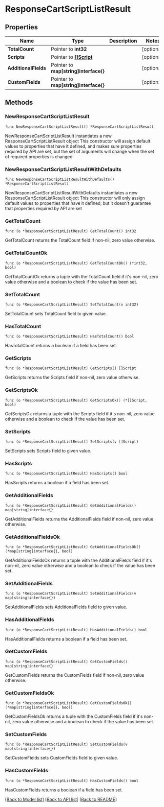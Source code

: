 # ResponseCartScriptListResult

## Properties

Name | Type | Description | Notes
------------ | ------------- | ------------- | -------------
**TotalCount** | Pointer to **int32** |  | [optional] 
**Scripts** | Pointer to [**[]Script**](Script.md) |  | [optional] 
**AdditionalFields** | Pointer to **map[string]interface{}** |  | [optional] 
**CustomFields** | Pointer to **map[string]interface{}** |  | [optional] 

## Methods

### NewResponseCartScriptListResult

`func NewResponseCartScriptListResult() *ResponseCartScriptListResult`

NewResponseCartScriptListResult instantiates a new ResponseCartScriptListResult object
This constructor will assign default values to properties that have it defined,
and makes sure properties required by API are set, but the set of arguments
will change when the set of required properties is changed

### NewResponseCartScriptListResultWithDefaults

`func NewResponseCartScriptListResultWithDefaults() *ResponseCartScriptListResult`

NewResponseCartScriptListResultWithDefaults instantiates a new ResponseCartScriptListResult object
This constructor will only assign default values to properties that have it defined,
but it doesn't guarantee that properties required by API are set

### GetTotalCount

`func (o *ResponseCartScriptListResult) GetTotalCount() int32`

GetTotalCount returns the TotalCount field if non-nil, zero value otherwise.

### GetTotalCountOk

`func (o *ResponseCartScriptListResult) GetTotalCountOk() (*int32, bool)`

GetTotalCountOk returns a tuple with the TotalCount field if it's non-nil, zero value otherwise
and a boolean to check if the value has been set.

### SetTotalCount

`func (o *ResponseCartScriptListResult) SetTotalCount(v int32)`

SetTotalCount sets TotalCount field to given value.

### HasTotalCount

`func (o *ResponseCartScriptListResult) HasTotalCount() bool`

HasTotalCount returns a boolean if a field has been set.

### GetScripts

`func (o *ResponseCartScriptListResult) GetScripts() []Script`

GetScripts returns the Scripts field if non-nil, zero value otherwise.

### GetScriptsOk

`func (o *ResponseCartScriptListResult) GetScriptsOk() (*[]Script, bool)`

GetScriptsOk returns a tuple with the Scripts field if it's non-nil, zero value otherwise
and a boolean to check if the value has been set.

### SetScripts

`func (o *ResponseCartScriptListResult) SetScripts(v []Script)`

SetScripts sets Scripts field to given value.

### HasScripts

`func (o *ResponseCartScriptListResult) HasScripts() bool`

HasScripts returns a boolean if a field has been set.

### GetAdditionalFields

`func (o *ResponseCartScriptListResult) GetAdditionalFields() map[string]interface{}`

GetAdditionalFields returns the AdditionalFields field if non-nil, zero value otherwise.

### GetAdditionalFieldsOk

`func (o *ResponseCartScriptListResult) GetAdditionalFieldsOk() (*map[string]interface{}, bool)`

GetAdditionalFieldsOk returns a tuple with the AdditionalFields field if it's non-nil, zero value otherwise
and a boolean to check if the value has been set.

### SetAdditionalFields

`func (o *ResponseCartScriptListResult) SetAdditionalFields(v map[string]interface{})`

SetAdditionalFields sets AdditionalFields field to given value.

### HasAdditionalFields

`func (o *ResponseCartScriptListResult) HasAdditionalFields() bool`

HasAdditionalFields returns a boolean if a field has been set.

### GetCustomFields

`func (o *ResponseCartScriptListResult) GetCustomFields() map[string]interface{}`

GetCustomFields returns the CustomFields field if non-nil, zero value otherwise.

### GetCustomFieldsOk

`func (o *ResponseCartScriptListResult) GetCustomFieldsOk() (*map[string]interface{}, bool)`

GetCustomFieldsOk returns a tuple with the CustomFields field if it's non-nil, zero value otherwise
and a boolean to check if the value has been set.

### SetCustomFields

`func (o *ResponseCartScriptListResult) SetCustomFields(v map[string]interface{})`

SetCustomFields sets CustomFields field to given value.

### HasCustomFields

`func (o *ResponseCartScriptListResult) HasCustomFields() bool`

HasCustomFields returns a boolean if a field has been set.


[[Back to Model list]](../README.md#documentation-for-models) [[Back to API list]](../README.md#documentation-for-api-endpoints) [[Back to README]](../README.md)


